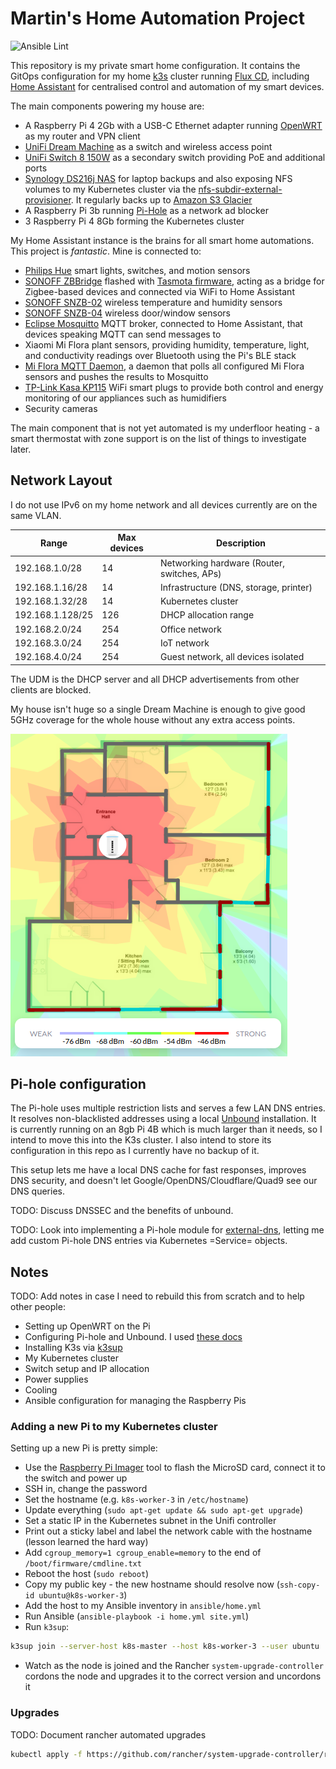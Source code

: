 # Martin's Home Automation Project

![Ansible Lint](https://github.com/mfoo/home/actions/workflows/ansible-lint.yml/badge.svg)

This repository is my private smart home configuration. It contains the GitOps
configuration for my home [k3s](https://k3s.io/) cluster running [Flux
CD](https://fluxcd.io/), including [Home
Assistant](https://www.home-assistant.io/) for centralised control and
automation of my smart devices.

The main components powering my house are:

- A Raspberry Pi 4 2Gb with a USB-C Ethernet adapter running
  [OpenWRT](https://openwrt.org/) as my router and VPN client
- [UniFi Dream
  Machine](https://store.ui.com/collections/unifi-network-routing-switching/products/unifi-dream-machine)
  as a switch and wireless access point
- [UniFi Switch 8 150W](https://www.ui.com/unifi-switching/unifi-switch-8-150w/)
  as a secondary switch providing PoE and additional ports
- [Synology DS216j
  NAS](https://global.download.synology.com/download/Document/Hardware/DataSheet/DiskStation/16-year/DS216j/enu/Synology_DS216j_Data_Sheet_enu.pdf)
  for laptop backups and also exposing NFS volumes to my Kubernetes cluster via
  the
  [nfs-subdir-external-provisioner](https://github.com/kubernetes-sigs/nfs-subdir-external-provisioner).
  It regularly backs up to [Amazon S3 Glacier](https://aws.amazon.com/glacier/)
- A Raspberry Pi 3b running [Pi-Hole](https://pi-hole.net/) as a network ad
  blocker
- 3 Raspberry Pi 4 8Gb forming the Kubernetes cluster

My Home Assistant instance is the brains for all smart home automations. This
project is *fantastic*. Mine is connected to:

- [Philips Hue](https://www.philips-hue.com/en-gb) smart lights, switches, and
  motion sensors
- [SONOFF ZBBridge](https://sonoff.tech/product/smart-home-security/zbbridge/)
  flashed with [Tasmota firmware](https://tasmota.github.io/docs/), acting as
  a bridge for Zigbee-based devices and connected via WiFi to Home Assistant
- [SONOFF SNZB-02](https://sonoff.tech/product/smart-home-security/snzb-02/)
  wireless temperature and humidity sensors
- [SONOFF SNZB-04](https://sonoff.tech/product/smart-home-security/snzb-04/)
  wireless door/window sensors
- [Eclipse Mosquitto](https://mosquitto.org/) MQTT broker, connected to Home
  Assistant, that devices speaking MQTT can send messages to
- Xiaomi Mi Flora plant sensors, providing humidity, temperature, light, and
  conductivity readings over Bluetooth using the Pi's BLE stack
- [Mi Flora MQTT Daemon](https://github.com/ThomDietrich/miflora-mqtt-daemon), a
  daemon that polls all configured Mi Flora sensors and pushes the results to
  Mosquitto
- [TP-Link Kasa
  KP115](https://www.tp-link.com/uk/home-networking/smart-plug/kp115/) WiFi
  smart plugs to provide both control and energy monitoring of our appliances
  such as humidifiers
- Security cameras

The main component that is not yet automated is my underfloor heating - a smart
thermostat with zone support is on the list of things to investigate later.

## Network Layout

I do not use IPv6 on my home network and all devices currently are on the same
VLAN.

| Range            | Max devices | Description                                 |
|------------------|-------------|---------------------------------------------|
| 192.168.1.0/28   |          14 | Networking hardware (Router, switches, APs) |
| 192.168.1.16/28  |          14 | Infrastructure (DNS, storage, printer)      |
| 192.168.1.32/28  |          14 | Kubernetes cluster                          |
| 192.168.1.128/25 |         126 | DHCP allocation range                       |
| 192.168.2.0/24   |         254 | Office network                              |
| 192.168.3.0/24   |         254 | IoT network                                 |
| 192.168.4.0/24   |         254 | Guest network, all devices isolated         |

The UDM is the DHCP server and all DHCP advertisements from other clients are
blocked.

My house isn't huge so a single Dream Machine is enough to give good 5GHz
coverage for the whole house without any extra access points.

![WiFi coverage floor plan](img/5G_wifi_map.png)

## Pi-hole configuration

The Pi-hole uses multiple restriction lists and serves a few LAN DNS entries. It
resolves non-blacklisted addresses using a local
[Unbound](https://www.nlnetlabs.nl/projects/unbound/about/) installation. It is
currently running on an 8gb Pi 4B which is much larger than it needs, so I
intend to move this into the K3s cluster. I also intend to store its
configuration in this repo as I currently have no backup of it.

This setup lets me have a local DNS cache for fast responses, improves DNS
security, and doesn't let Google/OpenDNS/Cloudflare/Quad9 see our DNS queries.

TODO: Discuss DNSSEC and the benefits of unbound.

TODO: Look into implementing a Pi-hole module for
[external-dns](https://github.com/kubernetes-sigs/external-dns/), letting me add
custom Pi-hole DNS entries via Kubernetes =Service= objects.

## Notes

TODO: Add notes in case I need to rebuild this from scratch and to help other people:

- Setting up OpenWRT on the Pi
- Configuring Pi-hole and Unbound. I used
  [these docs](https://openwrt.org/toh/raspberry_pi_foundation/raspberry_pi)
- Installing K3s via [k3sup](https://github.com/alexellis/k3sup)
- My Kubernetes cluster
- Switch setup and IP allocation
- Power supplies
- Cooling
- Ansible configuration for managing the Raspberry Pis

### Adding a new Pi to my Kubernetes cluster

Setting up a new Pi is pretty simple:

- Use the [Raspberry Pi
  Imager](https://www.raspberrypi.org/blog/raspberry-pi-imager-imaging-utility/)
  tool to flash the MicroSD card, connect it to the switch and power up
- SSH in, change the password
- Set the hostname (e.g. `k8s-worker-3` in `/etc/hostname`)
- Update everything (`sudo apt-get update && sudo apt-get upgrade`)
- Set a static IP in the Kubernetes subnet in the Unifi controller
- Print out a sticky label and label the network cable with the hostname (lesson
  learned the hard way)
- Add `cgroup_memory=1 cgroup_enable=memory` to the end of
  `/boot/firmware/cmdline.txt`
- Reboot the host (`sudo reboot`)
- Copy my public key - the new hostname should resolve now (`ssh-copy-id
  ubuntu@k8s-worker-3`)
- Add the host to my Ansible inventory in `ansible/home.yml`
- Run Ansible (`ansible-playbook -i home.yml site.yml`)
- Run `k3sup`:

```sh
k3sup join --server-host k8s-master --host k8s-worker-3 --user ubuntu
```

- Watch as the node is joined and the Rancher `system-upgrade-controller`
  cordons the node and upgrades it to the correct version and uncordons it

### Upgrades

TODO: Document rancher automated upgrades

```sh
kubectl apply -f https://github.com/rancher/system-upgrade-controller/releases/download/v0.6.2/system-upgrade-controller.yaml
```
